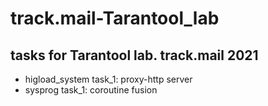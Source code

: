 # track.mail-Tarantool_lab
## tasks for  Tarantool lab. track.mail 2021
 * higload_system task_1: proxy-http server
 * sysprog task_1: coroutine fusion
